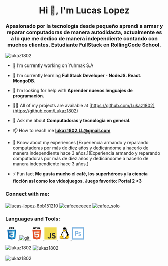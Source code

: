 <h1 align="center">Hi 👋, I'm Lucas Lopez</h1>
<h3 align="center">Apasionado por la tecnología desde pequeño aprendí a armar y reparar computadoras de manera autodidacta, actualmente es a lo que me dedico de manera independiente contando con muchos clientes. Estudiante FullStack en RollingCode School.</h3>

<p align="left"> <img src="https://komarev.com/ghpvc/?username=lukaz1802&label=Profile%20views&color=0e75b6&style=flat" alt="lukaz1802" /> </p>

- 🔭 I’m currently working on Yuhmak S.A

- 🌱 I’m currently learning **FullStack Developer - NodeJS. React. MongoDB.**

- 🤝 I’m looking for help with **Aprender nuevos lenguajes de programación.**

- 👨‍💻 All of my projects are available at [https://github.com/Lukaz1802](https://github.com/Lukaz1802)

- 💬 Ask me about **Computadoras y tecnología en general.**

- 📫 How to reach me **lukaz1802.LL@gmail.com**

- 📄 Know about my experiences [Experiencia armando y reparando computadoras por más de diez años y dedicándome a hacerlo de manera independiente hace 3 años.](Experiencia armando y reparando computadoras por más de diez años y dedicándome a hacerlo de manera independiente hace 3 años.)

- ⚡ Fun fact **Me gusta mucho el café, los superhéroes y la ciencia ficción así como los videojuegos. Juego favorito: Portal 2 <3**

<h3 align="left">Connect with me:</h3>
<p align="left">
<a href="https://linkedin.com/in/lucas-lopez-8bb151210" target="blank"><img align="center" src="https://raw.githubusercontent.com/rahuldkjain/github-profile-readme-generator/master/src/images/icons/Social/linked-in-alt.svg" alt="lucas-lopez-8bb151210" height="30" width="40" /></a>
<a href="https://fb.com/cafeeeeeeee" target="blank"><img align="center" src="https://raw.githubusercontent.com/rahuldkjain/github-profile-readme-generator/master/src/images/icons/Social/facebook.svg" alt="cafeeeeeeee" height="30" width="40" /></a>
<a href="https://instagram.com/cafee_solo" target="blank"><img align="center" src="https://raw.githubusercontent.com/rahuldkjain/github-profile-readme-generator/master/src/images/icons/Social/instagram.svg" alt="cafee_solo" height="30" width="40" /></a>
</p>

<h3 align="left">Languages and Tools:</h3>
<p align="left"> <a href="https://www.w3schools.com/css/" target="_blank"> <img src="https://raw.githubusercontent.com/devicons/devicon/master/icons/css3/css3-original-wordmark.svg" alt="css3" width="40" height="40"/> </a> <a href="https://git-scm.com/" target="_blank"> <img src="https://www.vectorlogo.zone/logos/git-scm/git-scm-icon.svg" alt="git" width="40" height="40"/> </a> <a href="https://www.w3.org/html/" target="_blank"> <img src="https://raw.githubusercontent.com/devicons/devicon/master/icons/html5/html5-original-wordmark.svg" alt="html5" width="40" height="40"/> </a> <a href="https://developer.mozilla.org/en-US/docs/Web/JavaScript" target="_blank"> <img src="https://raw.githubusercontent.com/devicons/devicon/master/icons/javascript/javascript-original.svg" alt="javascript" width="40" height="40"/> </a> <a href="https://www.linux.org/" target="_blank"> <img src="https://raw.githubusercontent.com/devicons/devicon/master/icons/linux/linux-original.svg" alt="linux" width="40" height="40"/> </a> <a href="https://www.photoshop.com/en" target="_blank"> <img src="https://raw.githubusercontent.com/devicons/devicon/master/icons/photoshop/photoshop-line.svg" alt="photoshop" width="40" height="40"/> </a> </p>

<p><img align="left" src="https://github-readme-stats.vercel.app/api/top-langs?username=lukaz1802&show_icons=true&locale=en&layout=compact" alt="lukaz1802" /></p>

<p>&nbsp;<img align="center" src="https://github-readme-stats.vercel.app/api?username=lukaz1802&show_icons=true&locale=en" alt="lukaz1802" /></p>

<p><img align="center" src="https://github-readme-streak-stats.herokuapp.com/?user=lukaz1802&" alt="lukaz1802" /></p>

